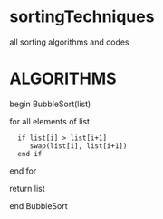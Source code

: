 # sortingTechniques
 all sorting algorithms and codes

# ALGORITHMS
  begin BubbleSort(list)

   for all elements of list
      
      if list[i] > list[i+1]
         swap(list[i], list[i+1])
      end if
   end for
   
   return list
   
end BubbleSort

